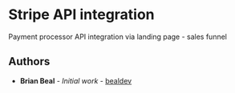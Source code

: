 # Stripe API integration

Payment processor API integration via landing page - sales funnel

## Authors

* **Brian Beal** - *Initial work* - [bealdev](https://github.com/bealdev)
